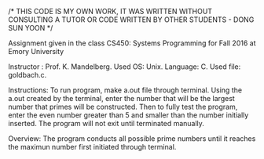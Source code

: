 /* THIS CODE IS MY OWN WORK, IT WAS WRITTEN WITHOUT CONSULTING
A TUTOR OR CODE WRITTEN BY OTHER STUDENTS - DONG SUN YOON */


Assignment given in the class CS450: Systems Programming for Fall 2016 at Emory University 

Instructor : Prof. K. Mandelberg.
Used OS: Unix.
Language: C.
Used file: goldbach.c.

Instructions: 
To run program, make a.out file through terminal. Using the a.out created by the terminal,
enter the number that will be the largest number that primes will be constructed. 
Then to fully test the program, enter the even number greater than 5 and smaller than the number initially inserted. 
The program will not exit until terminated manually. 


Overview:
The program conducts all possible prime numbers until it reaches the maximun number first initiated through terminal. 
